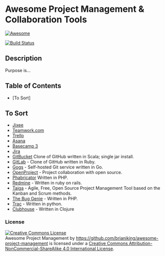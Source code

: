 # Awesome Project Management & Collaboration Tools

[![Awesome](https://cdn.rawgit.com/sindresorhus/awesome/d7305f38d29fed78fa85652e3a63e154dd8e8829/media/badge.svg)](https://github.com/sindresorhus/awesome)

[![Build Status](https://travis-ci.org/brianjking/awesome-project-management.svg?branch=master)](https://travis-ci.org/brianjking/awesome-project-management)

## Description

Purpose is...

## Table of Contents

* [To Sort]



## To Sort
* [Jixee](https://jixee.me/)
* [Teamwork.com](https://www.teamwork.com/)
* [Trello](http://trello.com)
* [Asana](https://asana.com/)
* [Basecamp 3](https://basecamp.com)
* [Jira](https://jira.com)
* [GitBucket](https://github.com/takezoe/gitbucket) Clone of GitHub written in Scala; single jar install.
* [GitLab](https://www.gitlab.com/) - Clone of GitHub written in Ruby.
* [Gogs](http://gogs.io/) - Self-hosted Git service written in Go.
* [OpenProject](https://www.openproject.org) - Project collaboration with open source.
* [Phabricator](http://phabricator.org/) Written in PHP.
* [Redmine](http://www.redmine.org/) - Written in ruby on rails.
* [Taiga](https://taiga.io/) - Agile, Free, Open Source Project Management Tool based on the Kanban and Scrum methods.
* [The Bug Genie](http://www.thebuggenie.com/) - Written in PHP.
* [Trac](http://trac.edgewall.org/) - Written in python.
* [Clubhouse](https://clubhouse.io) - Written in Clojure











### License

<a rel="license" href="http://creativecommons.org/licenses/by-nc-sa/4.0/"><img alt="Creative Commons License" style="border-width:0" src="https://i.creativecommons.org/l/by-nc-sa/4.0/88x31.png" /></a><br /><span xmlns:dct="http://purl.org/dc/terms/" property="dct:title">Awesome Project Management</span> by <a xmlns:cc="http://creativecommons.org/ns#" href="https://github.com/brianjking/awesome-project-management" property="cc:attributionName" rel="cc:attributionURL">https://github.com/brianjking/awesome-project-management</a> is licensed under a <a rel="license" href="http://creativecommons.org/licenses/by-nc-sa/4.0/">Creative Commons Attribution-NonCommercial-ShareAlike 4.0 International License</a>.
